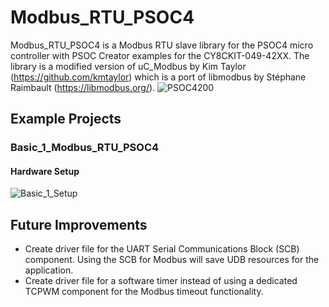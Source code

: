 # Modbus_RTU_PSOC4

Modbus_RTU_PSOC4 is a Modbus RTU slave library for the PSOC4 micro controller with PSOC Creator examples for the CY8CKIT-049-42XX.
The library is a modified version of uC_Modbus by Kim Taylor (https://github.com/kmtaylor) which is a port of libmodbus by Stéphane Raimbault (https://libmodbus.org/).
![PSOC4200](https://jpralves.net/img/mcb/cy8ckit_1.jpg)

## Example Projects
### Basic_1_Modbus_RTU_PSOC4
#### Hardware Setup
![Basic_1_Setup](Modbus_RTU_PSOC4/example_projects/Basic_1_Modbus_RTU_PSOC4.cydsn/Basic_1_Setup.jpg)



## Future Improvements
* Create driver file for the UART Serial Communications Block (SCB) component.
Using the SCB for Modbus will save UDB resources for the application.
* Create driver file for a software timer instead of using a dedicated TCPWM component
for the Modbus timeout functionality.

